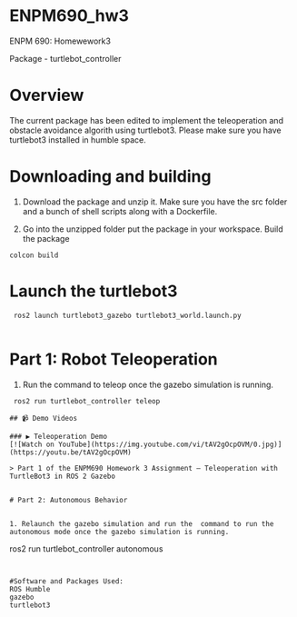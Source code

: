 # ENPM690_hw3
ENPM 690: Homewework3

Package - turtlebot_controller

# Overview

The current package has been edited to implement the teleoperation and obstacle avoidance algorith using turtlebot3. Please make sure you have turtlebot3 installed in humble space.

# Downloading and building

1. Download the package and unzip it. Make sure you have the src folder and a bunch of shell scripts along with a Dockerfile.

2. Go into the unzipped folder put the package in your workspace. Build the package
```
colcon build

```
# Launch the turtlebot3 

```
 ros2 launch turtlebot3_gazebo turtlebot3_world.launch.py


```

# Part 1: Robot Teleoperation

1. Run the  command to teleop once the gazebo simulation is running.

```
 ros2 run turtlebot_controller teleop 

## 📹 Demo Videos

### ▶️ Teleoperation Demo
[![Watch on YouTube](https://img.youtube.com/vi/tAV2gOcpOVM/0.jpg)](https://youtu.be/tAV2gOcpOVM)

> Part 1 of the ENPM690 Homework 3 Assignment – Teleoperation with TurtleBot3 in ROS 2 Gazebo


# Part 2: Autonomous Behavior


1. Relaunch the gazebo simulation and run the  command to run the autonomous mode once the gazebo simulation is running.

```
 ros2 run turtlebot_controller autonomous 

```


#Software and Packages Used:
ROS Humble
gazebo
turtlebot3

